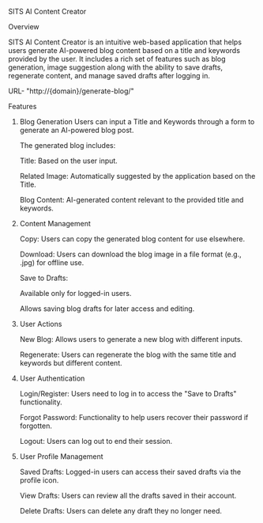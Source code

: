 SITS AI Content Creator

Overview

SITS AI Content Creator is an intuitive web-based application that helps users generate AI-powered blog content based on a title and keywords provided by the user. It includes a rich set of features such as blog generation, image suggestion along with the ability to save drafts, regenerate content, and manage saved drafts after logging in.

URL- "http://{domain}/generate-blog/"

Features

1. Blog Generation
    Users can input a Title and Keywords through a form to generate an AI-powered blog post.

    The generated blog includes:

      Title: Based on the user input.

      Related Image: Automatically suggested by the application based on the Title.

      Blog Content: AI-generated content relevant to the provided title and keywords.

2. Content Management

    Copy: Users can copy the generated blog content for use elsewhere.

    Download: Users can download the blog image in a file format (e.g., .jpg) for offline use.

    Save to Drafts:

      Available only for logged-in users.

      Allows saving blog drafts for later access and editing.

3. User Actions

    New Blog: Allows users to generate a new blog with different inputs.

    Regenerate: Users can regenerate the blog with the same title and keywords but different content.

4. User Authentication

    Login/Register: Users need to log in to access the "Save to Drafts" functionality.

    Forgot Password: Functionality to help users recover their password if forgotten.

    Logout: Users can log out to end their session.

5. User Profile Management

    Saved Drafts: Logged-in users can access their saved drafts via the profile icon.

    View Drafts: Users can review all the drafts saved in their account.

    Delete Drafts: Users can delete any draft they no longer need.
